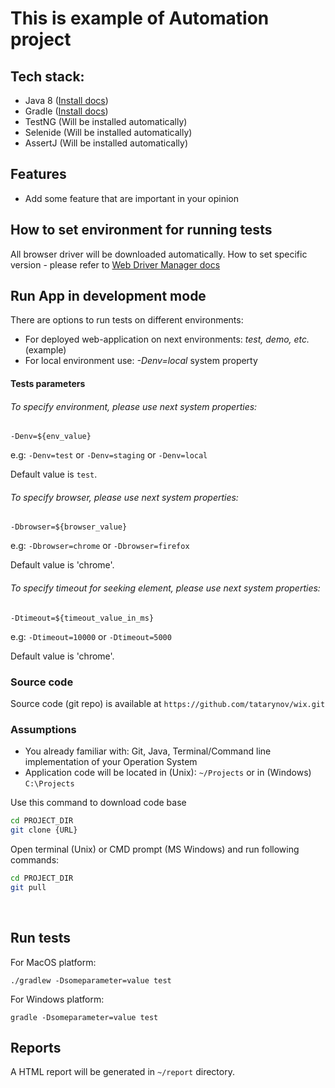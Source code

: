 # This is example of Automation project
## Tech stack:
- Java 8 ([Install docs](https://docs.oracle.com/javase/8/docs/technotes/guides/install/install_overview.html))
- Gradle ([Install docs](https://gradle.org/install/))
- TestNG (Will be installed automatically)
- Selenide (Will be installed automatically)
- AssertJ (Will be installed automatically)


## Features
- Add some feature that are important in your opinion


## How to set environment for running tests
All browser driver will be downloaded automatically. How to set specific version - please refer to [Web Driver Manager docs](https://github.com/bonigarcia/webdrivermanager)

## Run App in development mode
There are options to run tests on different environments: 
- For deployed web-application on next environments: *test, demo, etc.* (example)
- For local environment use: *-Denv=local* system property


#### Tests parameters
###### To specify environment, please use next system properties:
```
-Denv=${env_value} 
```
e.g:
``` -Denv=test ``` or ``` -Denv=staging ``` or ``` -Denv=local ``` 

Default value is ```test```.


###### To specify browser, please use next system properties:
```
-Dbrowser=${browser_value} 
```
e.g:
``` -Dbrowser=chrome ``` or ``` -Dbrowser=firefox ```

Default value is 'chrome'.

###### To specify timeout for seeking element, please use next system properties:
```
-Dtimeout=${timeout_value_in_ms} 
```
e.g:
``` -Dtimeout=10000 ``` or ``` -Dtimeout=5000 ```

Default value is 'chrome'.


### Source code
Source code (git repo) is available at ```https://github.com/tatarynov/wix.git```


### Assumptions
- You already familiar with: Git, Java, Terminal/Command line implementation of your Operation System
- Application code will be located in (Unix): ```~/Projects``` or in (Windows) ```C:\Projects```

Use this command to download code base
```bash
cd PROJECT_DIR
git clone {URL}
```

Open terminal (Unix) or CMD prompt (MS Windows) and run following commands:
```bash
cd PROJECT_DIR
git pull
```
<br>

## Run tests


For MacOS platform:
```
./gradlew -Dsomeparameter=value test
```

For Windows platform:
```
gradle -Dsomeparameter=value test
```

## Reports


A HTML report will be generated in ```~/report``` directory.

